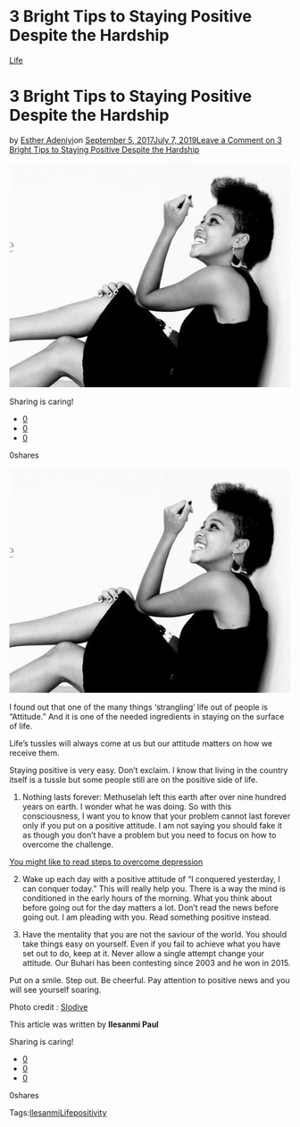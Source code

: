 # 3 Bright Tips to Staying Positive Despite the Hardship

[Life](https://estheradeniyi.com/category/life/)
# 3 Bright Tips to Staying Positive Despite the Hardship

by [Esther Adeniyi](https://estheradeniyi.com/author/esther-adeniyi/)on [September 5, 2017July 7, 2019](https://estheradeniyi.com/3-bright-tips-to-staying-positive/)[Leave a Comment on 3 Bright Tips to Staying Positive Despite the Hardship](https://estheradeniyi.com/3-bright-tips-to-staying-positive/#respond)

![](images\maya.jpg)

Sharing is caring!

- [0](https://www.facebook.com/sharer/sharer.php?u=https%3A%2F%2Festheradeniyi.com%2F3-bright-tips-to-staying-positive%2F&amp;t=3%20Bright%20Tips%20to%20Staying%20Positive%20Despite%20the%20Hardship)
- [0](https://twitter.com/intent/tweet?text=3%20Bright%20Tips%20to%20Staying%20Positive%20Despite%20the%20Hardship&amp;url=https%3A%2F%2Festheradeniyi.com%2F3-bright-tips-to-staying-positive%2F)
- [0](#)

0shares

[![](images\maya.jpg)](images\maya.jpg)

I found out that one of the many things &#x2018;strangling&#x2019; life out of people is &#x201C;Attitude.&#x201D; And it is one of the needed ingredients in staying on the surface of life.

Life&#x2019;s tussles will always come at us but our attitude matters on how we receive them.

Staying positive is very easy. Don&#x2019;t exclaim. I know that living in the country itself is a tussle but some people still are on the positive side of life.

1. Nothing lasts forever: Methuselah left this earth after over nine hundred years on earth. I wonder what he was doing. So with this consciousness, I want you to know that your problem cannot last forever only if you put on a positive attitude. I am not saying you should fake it as though you don&#x2019;t have a problem but you need to focus on how to overcome the challenge.

[You might like to read steps to overcome depression](https://estheradeniyi.com/4-steps-to-overcoming-depression-now/)

2. Wake up each day with a positive attitude of &#x201C;I conquered yesterday, I can conquer today.&#x201D; This will really help you. There is a way the mind is conditioned in the early hours of the morning. What you think about before going out for the day matters a lot. Don&#x2019;t read the news before going out. I am pleading with you. Read something positive instead.

3. Have the mentality that you are not the saviour of the world. You should take things easy on yourself. Even if you fail to achieve what you have set out to do, keep at it. Never allow a single attempt change your attitude. Our Buhari has been contesting since 2003 and he won in 2015.

Put on a smile. Step out. Be cheerful. Pay attention to positive news and you will see yourself soaring.

Photo credit : [Slodive](http://slodive.com/inspiration/black-women-short-hairstyles/)

This article was written by **Ilesanmi Paul**

Sharing is caring!

- [0](https://www.facebook.com/sharer/sharer.php?u=https%3A%2F%2Festheradeniyi.com%2F3-bright-tips-to-staying-positive%2F&amp;t=3%20Bright%20Tips%20to%20Staying%20Positive%20Despite%20the%20Hardship)
- [0](https://twitter.com/intent/tweet?text=3%20Bright%20Tips%20to%20Staying%20Positive%20Despite%20the%20Hardship&amp;url=https%3A%2F%2Festheradeniyi.com%2F3-bright-tips-to-staying-positive%2F)
- [0](#)

0shares

Tags:[Ilesanmi](https://estheradeniyi.com/tag/ilesanmi/)[Life](https://estheradeniyi.com/tag/life/)[positivity](https://estheradeniyi.com/tag/positivity/)